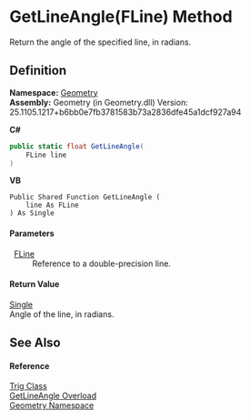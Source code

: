 # GetLineAngle(FLine) Method


Return the angle of the specified line, in radians.



## Definition
**Namespace:** <a href="eb409b48-e279-bdb4-daf3-3196b72d55a2.md">Geometry</a>  
**Assembly:** Geometry (in Geometry.dll) Version: 25.1105.1217+b6bb0e7fb3781583b73a2836dfe45a1dcf927a94

**C#**
``` C#
public static float GetLineAngle(
	FLine line
)
```
**VB**
``` VB
Public Shared Function GetLineAngle ( 
	line As FLine
) As Single
```



#### Parameters
<dl><dt>  <a href="99e8edd0-3bcb-d1f2-0683-cf53bac524c7.md">FLine</a></dt><dd>Reference to a double-precision line.</dd></dl>

#### Return Value
<a href="https://learn.microsoft.com/dotnet/api/system.single" target="_blank" rel="noopener noreferrer">Single</a>  
Angle of the line, in radians.

## See Also


#### Reference
<a href="71fcc577-416c-fb39-4db6-887defd7b424.md">Trig Class</a>  
<a href="e21e414e-956e-afab-3faf-37ea316134a4.md">GetLineAngle Overload</a>  
<a href="eb409b48-e279-bdb4-daf3-3196b72d55a2.md">Geometry Namespace</a>  
